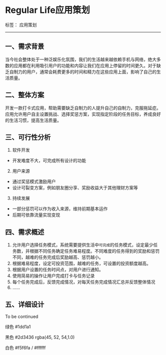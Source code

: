 # Regular Life应用策划

标签： 应用策划

---

一、需求背景
---
当今社会整体处于一种泛娱乐化氛围，我们的生活越来越依赖手机与网络，绝大多数的应用都在利用吸引用户的功能和内容让我们在应用上停留的时间更久。对于缺乏自制力的用户，通常会耗费更多的时间和精力在这些应用上面，影响了自己的生活质量。

二、整体方案
---
开发一款打卡式应用，帮助需要缺乏自制力的人提升自己的自制力，克服拖延症。应用允许用户自主设置挑战、选择奖惩方案，实现指定阶段的任务目标，养成良好的生活习惯，提高生活质量。

三、可行性分析
---
1. 软件开发
  - 开发难度不大，可完成所有设计的功能
2. 用户来源
  - 通过奖惩模式激励用户
  - 设计可裂变方案，例如朋友圈分享、奖励收益大于其他理财方案等
3. 持续发展
  - 一部分惩罚可以作为收入来源，维持前期基本运作
  - 后期可依靠流量实现变现

四、需求概述
---
1. 允许用户选择任务模式，系统需要提供生活中`可完成`的任务模式，设定最少任务数，并根据不同任务确定任务难易程度。不同难度的任务得到的奖励和惩罚不同，越难的任务完成后奖励越高、惩罚越小。
2. 根据难易程度，设定可投资范围，越难的任务，可设置的投资额度越高。
3. 根据用户设置的任务时间点，对用户进行通知。
4. 使用简易的操作让用户完成打卡与任务记录
5. 每个任务完成后，反馈完成情况，对每天任务完成情况汇总并反馈整体情况
6. ……

五、详细设计
---
To be continued

绿色 #1dd1a1

黑色 #2d3436 rgba(45, 52, 54,1.0)

白色 #f5f6fa / #ffffff
